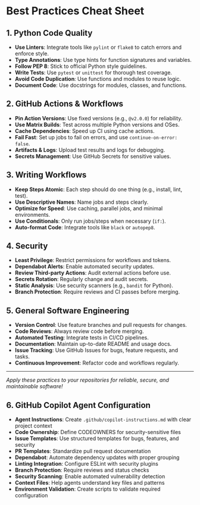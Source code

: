 # Best Practices Cheat Sheet

## 1. Python Code Quality

- **Use Linters**: Integrate tools like `pylint` or `flake8` to catch errors and enforce style.
- **Type Annotations**: Use type hints for function signatures and variables.
- **Follow PEP 8**: Stick to official Python style guidelines.
- **Write Tests**: Use `pytest` or `unittest` for thorough test coverage.
- **Avoid Code Duplication**: Use functions and modules to reuse logic.
- **Document Code**: Use docstrings for modules, classes, and functions.

## 2. GitHub Actions & Workflows

- **Pin Action Versions**: Use fixed versions (e.g., `@v2.0.0`) for reliability.
- **Use Matrix Builds**: Test across multiple Python versions and OSes.
- **Cache Dependencies**: Speed up CI using cache actions.
- **Fail Fast**: Set up jobs to fail on errors, and use `continue-on-error: false`.
- **Artifacts & Logs**: Upload test results and logs for debugging.
- **Secrets Management**: Use GitHub Secrets for sensitive values.

## 3. Writing Workflows

- **Keep Steps Atomic**: Each step should do one thing (e.g., install, lint, test).
- **Use Descriptive Names**: Name jobs and steps clearly.
- **Optimize for Speed**: Use caching, parallel jobs, and minimal environments.
- **Use Conditionals**: Only run jobs/steps when necessary (`if:`).
- **Auto-format Code**: Integrate tools like `black` or `autopep8`.

## 4. Security

- **Least Privilege**: Restrict permissions for workflows and tokens.
- **Dependabot Alerts**: Enable automated security updates.
- **Review Third-party Actions**: Audit external actions before use.
- **Secrets Rotation**: Regularly change and audit secrets.
- **Static Analysis**: Use security scanners (e.g., `bandit` for Python).
- **Branch Protection**: Require reviews and CI passes before merging.

## 5. General Software Engineering

- **Version Control**: Use feature branches and pull requests for changes.
- **Code Reviews**: Always review code before merging.
- **Automated Testing**: Integrate tests in CI/CD pipelines.
- **Documentation**: Maintain up-to-date README and usage docs.
- **Issue Tracking**: Use GitHub Issues for bugs, feature requests, and tasks.
- **Continuous Improvement**: Refactor code and workflows regularly.

---

_Apply these practices to your repositories for reliable, secure, and maintainable software!_

## 6. GitHub Copilot Agent Configuration

- **Agent Instructions**: Create `.github/copilot-instructions.md` with clear project context
- **Code Ownership**: Define CODEOWNERS for security-sensitive files
- **Issue Templates**: Use structured templates for bugs, features, and security
- **PR Templates**: Standardize pull request documentation
- **Dependabot**: Automate dependency updates with proper grouping
- **Linting Integration**: Configure ESLint with security plugins
- **Branch Protection**: Require reviews and status checks
- **Security Scanning**: Enable automated vulnerability detection
- **Context Files**: Help agents understand key files and patterns
- **Environment Validation**: Create scripts to validate required configuration